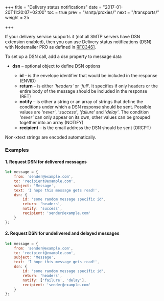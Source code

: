 +++
title = "Delivery status notifications"
date = "2017-01-20T11:20:07+02:00"
toc = true
prev = "/smtp/proxies/"
next = "/transports/"
weight = 25

+++

If your delivery service supports it (not all SMTP servers have DSN extension enabled), then you can use Delivery status notifications (DSN) with Nodemailer PRO as defined in [RFC3461](https://tools.ietf.org/html/rfc3461).

To set up a DSN call, add a dsn property to message data

- **dsn** – optional object to define DSN options

  - **id** – is the envelope identifier that would be included in the response (ENVID)
  - **return** – is either _'headers'_ or _'full'_. It specifies if only headers or the entire body of the message should be included in the response (RET)
  - **notify** – is either a string or an array of strings that define the conditions under which a DSN response should be sent. Possible values are _'never'_, _'success'_, _'failure'_ and _'delay'_. The condition _'never'_ can only appear on its own, other values can be grouped together into an array (NOTIFY)
  - **recipient** – is the email address the DSN should be sent (ORCPT)

Non-xtext strings are encoded automatically.

### Examples

#### 1\. Request DSN for delivered messages

```javascript
let message = {
    from: 'sender@example.com',
    to: 'recipient@example.com',
    subject: 'Message',
    text: 'I hope this message gets read!',
    dsn: {
        id: 'some random message specific id',
        return: 'headers',
        notify: 'success',
        recipient: 'sender@example.com'
    }
};
```

#### 2\. Request DSN for undelivered and delayed messages

```javascript
let message = {
    from: 'sender@example.com',
    to: 'recipient@example.com',
    subject: 'Message',
    text: 'I hope this message gets read!',
    dsn: {
        id: 'some random message specific id',
        return: 'headers',
        notify: ['failure', 'delay'],
        recipient: 'sender@example.com'
    }
};
```
